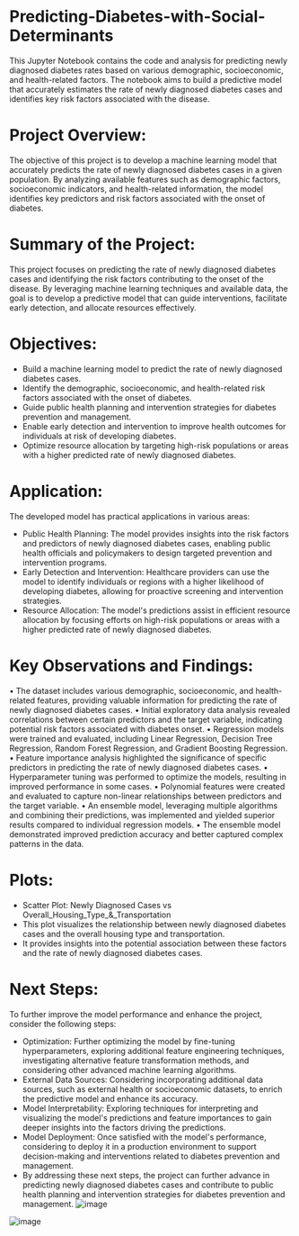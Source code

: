 # Predicting-Diabetes-with-Social-Determinants

This Jupyter Notebook contains the code and analysis for predicting newly diagnosed diabetes rates based on various demographic, socioeconomic, and health-related factors. The notebook aims to build a predictive model that accurately estimates the rate of newly diagnosed diabetes cases and identifies key risk factors associated with the disease.

# Project Overview:

The objective of this project is to develop a machine learning model that accurately predicts the rate of newly diagnosed diabetes cases in a given population. By analyzing available features such as demographic factors, socioeconomic indicators, and health-related information, the model identifies key predictors and risk factors associated with the onset of diabetes.

# Summary of the Project:

This project focuses on predicting the rate of newly diagnosed diabetes cases and identifying the risk factors contributing to the onset of the disease. By leveraging machine learning techniques and available data, the goal is to develop a predictive model that can guide interventions, facilitate early detection, and allocate resources effectively.

# Objectives:

* Build a machine learning model to predict the rate of newly diagnosed diabetes cases.
* Identify the demographic, socioeconomic, and health-related risk factors associated with the onset of diabetes.
* Guide public health planning and intervention strategies for diabetes prevention and management.
* Enable early detection and intervention to improve health outcomes for individuals at risk of developing diabetes.
* Optimize resource allocation by targeting high-risk populations or areas with a higher predicted rate of newly diagnosed diabetes.

# Application:

The developed model has practical applications in various areas:

* Public Health Planning: The model provides insights into the risk factors and predictors of newly diagnosed diabetes cases, enabling public health officials and policymakers to design targeted prevention and intervention programs.
* Early Detection and Intervention: Healthcare providers can use the model to identify individuals or regions with a higher likelihood of developing diabetes, allowing for proactive screening and intervention strategies.
* Resource Allocation: The model's predictions assist in efficient resource allocation by focusing efforts on high-risk populations or areas with a higher predicted rate of newly diagnosed diabetes.

# Key Observations and Findings:

• The dataset includes various demographic, socioeconomic, and health-related features, providing valuable information for predicting the rate of newly diagnosed diabetes cases.
• Initial exploratory data analysis revealed correlations between certain predictors and the target variable, indicating potential risk factors associated with diabetes onset.
• Regression models were trained and evaluated, including Linear Regression, Decision Tree Regression, Random Forest Regression, and Gradient Boosting Regression.
• Feature importance analysis highlighted the significance of specific predictors in predicting the rate of newly diagnosed diabetes cases.
• Hyperparameter tuning was performed to optimize the models, resulting in improved performance in some cases.
• Polynomial features were created and evaluated to capture non-linear relationships between predictors and the target variable.
• An ensemble model, leveraging multiple algorithms and combining their predictions, was implemented and yielded superior results compared to individual regression models.
• The ensemble model demonstrated improved prediction accuracy and better captured complex patterns in the data.


# Plots:

* Scatter Plot: Newly Diagnosed Cases vs Overall_Housing_Type_&_Transportation
*   This plot visualizes the relationship between newly diagnosed diabetes cases and the overall housing type and transportation.
*   It provides insights into the potential association between these factors and the rate of newly diagnosed diabetes cases.

# Next Steps:

To further improve the model performance and enhance the project, consider the following steps:

* Optimization: Further optimizing the model by fine-tuning hyperparameters, exploring additional feature engineering techniques, investigating alternative feature transformation methods, and considering other advanced machine learning algorithms.
* External Data Sources: Considering incorporating additional data sources, such as external health or socioeconomic datasets, to enrich the predictive model and enhance its accuracy.
* Model Interpretability: Exploring techniques for interpreting and visualizing the model's predictions and feature importances to gain deeper insights into the factors driving the predictions.
* Model Deployment: Once satisfied with the model's performance, considering to deploy it in a production environment to support decision-making and interventions related to diabetes prevention and management.
* By addressing these next steps, the project can further advance in predicting newly diagnosed diabetes cases and contribute to public health planning and intervention strategies for diabetes prevention and management.
![image](https://github.com/hdawit/Predicting-Diabetes-with-Social-Determinants/assets/43795941/6ce8a581-ae3f-48cd-86e5-243d8e4ef60b)

![image](https://github.com/hdawit/Predicting-Diabetes-with-Social-Determinants/assets/43795941/602f7624-854c-43a3-9e7d-9aaa3db62310)
